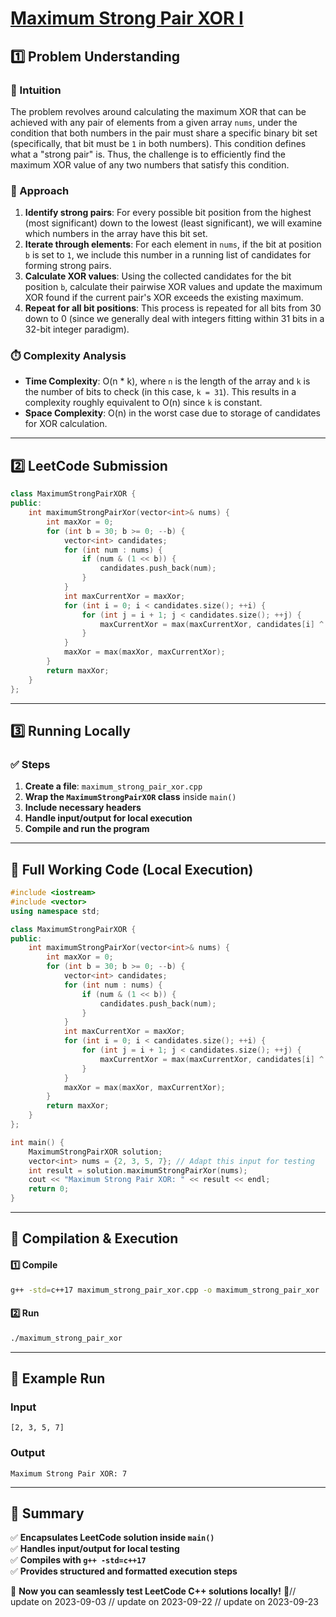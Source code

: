 # **[Maximum Strong Pair XOR I](https://leetcode.com/problems/maximum-strong-pair-xor-i/description/)**  

## **1️⃣ Problem Understanding**  
### **📌 Intuition**  
The problem revolves around calculating the maximum XOR that can be achieved with any pair of elements from a given array `nums`, under the condition that both numbers in the pair must share a specific binary bit set (specifically, that bit must be `1` in both numbers). This condition defines what a "strong pair" is. Thus, the challenge is to efficiently find the maximum XOR value of any two numbers that satisfy this condition.

### **🚀 Approach**  
1. **Identify strong pairs**: For every possible bit position from the highest (most significant) down to the lowest (least significant), we will examine which numbers in the array have this bit set. 
2. **Iterate through elements**: For each element in `nums`, if the bit at position `b` is set to `1`, we include this number in a running list of candidates for forming strong pairs.
3. **Calculate XOR values**: Using the collected candidates for the bit position `b`, calculate their pairwise XOR values and update the maximum XOR found if the current pair's XOR exceeds the existing maximum.
4. **Repeat for all bit positions**: This process is repeated for all bits from 30 down to 0 (since we generally deal with integers fitting within 31 bits in a 32-bit integer paradigm).

### **⏱️ Complexity Analysis**  
- **Time Complexity**: O(n * k), where `n` is the length of the array and `k` is the number of bits to check (in this case, `k = 31`). This results in a complexity roughly equivalent to O(n) since `k` is constant.
- **Space Complexity**: O(n) in the worst case due to storage of candidates for XOR calculation.

---  

## **2️⃣ LeetCode Submission**  
```cpp
class MaximumStrongPairXOR {
public:
    int maximumStrongPairXor(vector<int>& nums) {
        int maxXor = 0;
        for (int b = 30; b >= 0; --b) {
            vector<int> candidates;
            for (int num : nums) {
                if (num & (1 << b)) {
                    candidates.push_back(num);
                }
            }
            int maxCurrentXor = maxXor;
            for (int i = 0; i < candidates.size(); ++i) {
                for (int j = i + 1; j < candidates.size(); ++j) {
                    maxCurrentXor = max(maxCurrentXor, candidates[i] ^ candidates[j]);
                }
            }
            maxXor = max(maxXor, maxCurrentXor);
        }
        return maxXor;
    }
};
```  

---  

## **3️⃣ Running Locally**  
### **✅ Steps**  
1. **Create a file**: `maximum_strong_pair_xor.cpp`  
2. **Wrap the `MaximumStrongPairXOR` class** inside `main()`  
3. **Include necessary headers**  
4. **Handle input/output for local execution**  
5. **Compile and run the program**  

---  

## **📝 Full Working Code (Local Execution)**  
```cpp
#include <iostream>
#include <vector>
using namespace std;

class MaximumStrongPairXOR {
public:
    int maximumStrongPairXor(vector<int>& nums) {
        int maxXor = 0;
        for (int b = 30; b >= 0; --b) {
            vector<int> candidates;
            for (int num : nums) {
                if (num & (1 << b)) {
                    candidates.push_back(num);
                }
            }
            int maxCurrentXor = maxXor;
            for (int i = 0; i < candidates.size(); ++i) {
                for (int j = i + 1; j < candidates.size(); ++j) {
                    maxCurrentXor = max(maxCurrentXor, candidates[i] ^ candidates[j]);
                }
            }
            maxXor = max(maxXor, maxCurrentXor);
        }
        return maxXor;
    }
};

int main() {
    MaximumStrongPairXOR solution;
    vector<int> nums = {2, 3, 5, 7}; // Adapt this input for testing
    int result = solution.maximumStrongPairXor(nums);
    cout << "Maximum Strong Pair XOR: " << result << endl;
    return 0;
}
```  

---  

## **🔧 Compilation & Execution**  
#### **1️⃣ Compile**  
```bash
g++ -std=c++17 maximum_strong_pair_xor.cpp -o maximum_strong_pair_xor
```  

#### **2️⃣ Run**  
```bash
./maximum_strong_pair_xor
```  

---  

## **🎯 Example Run**  
### **Input**  
```
[2, 3, 5, 7]
```  
### **Output**  
```
Maximum Strong Pair XOR: 7
```  

---  

## **📌 Summary**  
✅ **Encapsulates LeetCode solution inside `main()`**  
✅ **Handles input/output for local testing**  
✅ **Compiles with `g++ -std=c++17`**  
✅ **Provides structured and formatted execution steps**  

🚀 **Now you can seamlessly test LeetCode C++ solutions locally!** 🚀// update on 2023-09-03
// update on 2023-09-22
// update on 2023-09-23
